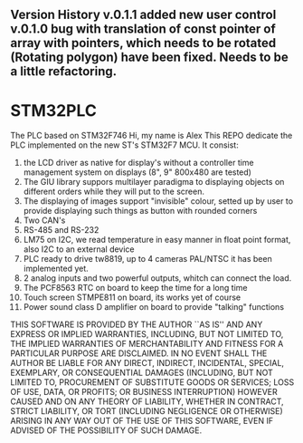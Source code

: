 Version History
v.0.1.1  added new user control 
v.0.1.0  bug with translation of const pointer of array with pointers, which needs to be rotated (Rotating polygon) have been fixed. Needs to be a little refactoring.
------------------------------------------------------------------------------------------------------------------------------------------------------------------------
# STM32PLC
The PLC based on STM32F746
Hi, my name is Alex 
This REPO dedicate the PLC implemented on the new ST's STM32F7 MCU.
It consist:
1. the LCD driver as native for display's without a controller time management system on displays (8", 9" 800x480 are tested)
2. The GIU library suppors multilayer paradigma to displaying objects on different orders while they will put to the screen.
3. The displaying of images support "invisible" colour, setted up by user to provide displaying such things as button with rounded corners
4. Two CAN's
5. RS-485 and RS-232
6. LM75 on I2C, we read temperature in easy manner in float point format, also I2C to an external device 
7. PLC ready to drive tw8819, up to 4 cameras PAL/NTSC it has been implemented yet.
8. 2 analog inputs and two powerful outputs, whitch can connect the load.
9. The PCF8563 RTC on board to keep the time for a long time
10. Touch screen STMPE811 on board, its works yet of course
11. Power sound class D amplifier on board to provide "talking" functions

THIS SOFTWARE IS PROVIDED BY THE AUTHOR ``AS IS'' AND ANY EXPRESS
OR IMPLIED WARRANTIES, INCLUDING, BUT NOT LIMITED TO, THE IMPLIED
WARRANTIES OF MERCHANTABILITY AND FITNESS FOR A PARTICULAR PURPOSE
ARE DISCLAIMED.  IN NO EVENT SHALL THE AUTHOR BE LIABLE FOR ANY
DIRECT, INDIRECT, INCIDENTAL, SPECIAL, EXEMPLARY, OR CONSEQUENTIAL
DAMAGES (INCLUDING, BUT NOT LIMITED TO, PROCUREMENT OF SUBSTITUTE
GOODS OR SERVICES; LOSS OF USE, DATA, OR PROFITS; OR BUSINESS
INTERRUPTION) HOWEVER CAUSED AND ON ANY THEORY OF LIABILITY,
WHETHER IN CONTRACT, STRICT LIABILITY, OR TORT (INCLUDING
NEGLIGENCE OR OTHERWISE) ARISING IN ANY WAY OUT OF THE USE OF THIS
SOFTWARE, EVEN IF ADVISED OF THE POSSIBILITY OF SUCH DAMAGE.

